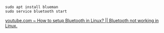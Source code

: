     sudo apt install blueman
    sudo service bluetooth start
    
[youtube.com ~ How to setup Bluetooth in Linux? || Bluetooth not working in Linux.](https://www.youtube.com/watch?v=z-K8IcS_nVw)
